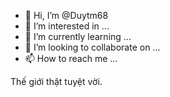 - 👋 Hi, I’m @Duytm68
- 👀 I’m interested in ...
- 🌱 I’m currently learning ...
- 💞️ I’m looking to collaborate on ...
- 📫 How to reach me ...

<!---
Duytm68/Duytm68 is a ✨ special ✨ repository because its `README.md` (this file) appears on your GitHub profile.
You can click the Preview link to take a look at your changes.
---> Thế giới thật tuyệt vời.
